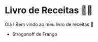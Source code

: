 # Livro de Receitas :man_cook: 

Olá ! Bem vindo ao meu livro de receitas :call_me_hand: 

- Strogonoff de Frango